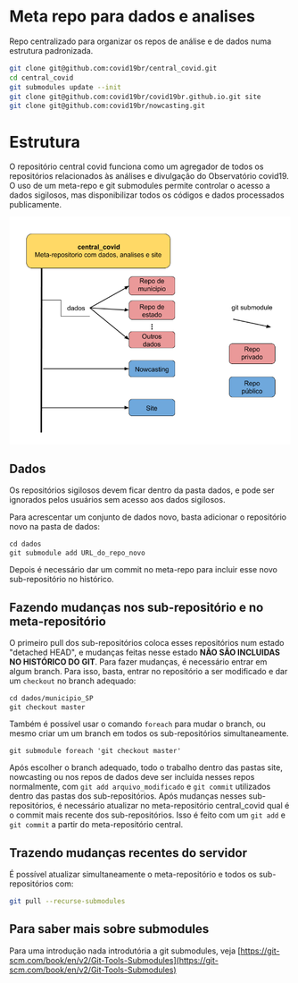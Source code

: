 # Meta repo para dados e analises

Repo centralizado para organizar os repos de análise e de dados numa estrutura padronizada.

```bash
git clone git@github.com:covid19br/central_covid.git
cd central_covid
git submodules update --init
git clone git@github.com:covid19br/covid19br.github.io.git site
git clone git@github.com:covid19br/nowcasting.git 
```

# Estrutura

O repositório central covid funciona como um agregador de todos os repositórios relacionados às análises e divulgação do Observatório covid19. O uso de um meta-repo e git submodules permite controlar o acesso a dados sigilosos, mas disponibilizar todos os códigos e dados processados publicamente.

![Estrutura do repo central_covid](central_covid.png)

## Dados

Os repositórios sigilosos devem ficar dentro da pasta dados, e pode ser ignorados pelos usuários sem acesso aos dados sigilosos. 

Para acrescentar um conjunto de dados novo, basta adicionar o repositório novo na pasta de dados:

```
cd dados
git submodule add URL_do_repo_novo
```

Depois é necessário dar um commit no meta-repo para incluir esse novo sub-repositório no histórico.


## Fazendo mudanças nos sub-repositório e no meta-repositório

O primeiro pull dos sub-repositórios coloca esses repositórios num estado "detached HEAD", e mudanças feitas nesse estado **NÃO SÃO INCLUIDAS NO HISTÓRICO DO GIT**. Para fazer mudanças, é necessário entrar em algum branch. Para isso, basta, entrar no repositório a ser modificado e dar um ```checkout``` no branch adequado:

```
cd dados/municipio_SP
git checkout master
```

Também é possível usar o comando ```foreach``` para mudar o branch, ou mesmo criar um um branch em todos os sub-repositórios simultaneamente.

```
git submodule foreach 'git checkout master'
```


Após escolher o branch adequado, todo o trabalho dentro das pastas site, nowcasting ou nos repos de dados deve ser incluída nesses repos normalmente, com ```git add arquivo_modificado``` e ```git commit``` utilizados dentro das pastas dos sub-repositórios. 
Após mudanças nesses sub-repositórios, é necessário atualizar no meta-repositório central_covid qual é o commit mais recente dos sub-repositórios. Isso é feito com um ```git add``` e ```git commit``` a partir do meta-repositório central.

## Trazendo mudanças recentes do servidor

É possível atualizar simultaneamente o meta-repositório e todos os sub-repositórios com:

```bash
git pull --recurse-submodules
```

## Para saber mais sobre submodules

Para uma introdução nada introdutória a git submodules, veja [https://git-scm.com/book/en/v2/Git-Tools-Submodules](https://git-scm.com/book/en/v2/Git-Tools-Submodules)
